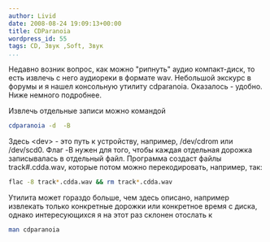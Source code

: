 ```yaml
---
author: Livid
date: 2008-08-24 19:09:13+00:00
title: CDParanoia
wordpress_id: 55
tags: CD, Звук ,Soft, Звук
...
```


Недавно возник вопрос, как можно "рипнуть" аудио компакт-диск, то есть
извлечь с него аудиореки в формате wav. Небольшой экскурс в форумы и я
нашел консольную утилиту cdparanoia. Оказалось - удобно. Ниже немного
подробнее.

<!--more-->


Извлечь отдельные записи можно командой

```bash
cdparanoia -d  -B 
```


Здесь \<dev\> - это путь к устройству, например, /dev/cdrom или
/dev/scd0.
Флаг -B нужен для того, чтобы каждая отдельная дорожка записывалась в
отдельный файл.
Программа создаст файлы track\#.cdda.wav, которые потом можно
перекодировать, например, так:

```bash
flac -8 track*.cdda.wav && rm track*.cdda.wav
```



Утилита может гораздо больше, чем здесь описано, например извлекать
только конкретные дорожки или конкретное время с диска, однако
интересующихся я на этот раз склонен отослать к

```bash
man cdparanoia
```
